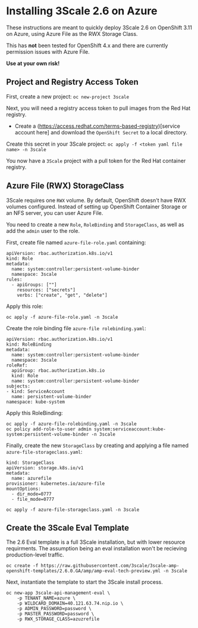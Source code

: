 # Installing 3Scale 2.6 on Azure

These instructions are meant to quickly deploy 3Scale 2.6 on OpenShift 3.11 on Azure, using Azure File as the RWX Storage Class.

This has **not** been tested for OpenShift 4.x and there are currently permission issues with Azure File.  

**Use at your own risk!**

## Project and Registry Access Token

First, create a new project:
```oc new-project 3scale```

Next, you will need a registry access token to pull images from the Red Hat registry.
* Create a (https://access.redhat.com/terms-based-registry)[service account here] and download the `OpenShift Secret` to a local directory.

Create this secret in your 3Scale project:
```oc apply -f <token yaml file name> -n 3scale```

You now have a `3Scale` project with a pull token for the Red Hat container registry.

## Azure File (RWX) StorageClass

3Scale requires one `RWX` volume.  By default, OpenShift doesn't have RWX volumes configured.  Instead of setting up OpenShift Container Storage or an NFS server, you can user Azure File.

You need to create a new `Role`, `RoleBinding` and `StorageClass`, as well as add the `admin` user to the role.

First, create file named `azure-file-role.yaml` containing:
```
apiVersion: rbac.authorization.k8s.io/v1
kind: Role
metadata:
  name: system:controller:persistent-volume-binder
  namespace: 3scale
rules:
  - apiGroups: [""]
    resources: ["secrets"]
    verbs: ["create", "get", "delete"]
```

Apply this role:
```
oc apply -f azure-file-role.yaml -n 3scale
```

Create the role binding file `azure-file rolebinding.yaml`:
```
apiVersion: rbac.authorization.k8s.io/v1
kind: RoleBinding
metadata:
  name: system:controller:persistent-volume-binder
  namespace: 3scale
roleRef:
  apiGroup: rbac.authorization.k8s.io
  kind: Role
  name: system:controller:persistent-volume-binder
subjects:
- kind: ServiceAccount
  name: persistent-volume-binder
namespace: kube-system
```

Apply this RoleBinding:
```
oc apply -f azure-file-rolebinding.yaml -n 3scale
oc policy add-role-to-user admin system:serviceaccount:kube-system:persistent-volume-binder -n 3scale
```

Finally, create the new `StorageClass` by creating and applying a file named `azure-file-storageclass.yaml`:
```
kind: StorageClass
apiVersion: storage.k8s.io/v1
metadata:
  name: azurefile
provisioner: kubernetes.io/azure-file
mountOptions:
  - dir_mode=0777
  - file_mode=0777
```

```
oc apply -f azure-file-storageclass.yaml -n 3scale
```

## Create the 3Scale Eval Template

The 2.6 Eval template is a full 3Scale installation, but with lower resource requirments.  The assumption being an eval installation won't be recieving production-level traffic.

```
oc create -f https://raw.githubusercontent.com/3scale/3scale-amp-openshift-templates/2.6.0.GA/amp/amp-eval-tech-preview.yml -n 3scale
```

Next, instantiate the template to start the 3Scale install process.

```
oc new-app 3scale-api-management-eval \
    -p TENANT_NAME=azure \
    -p WILDCARD_DOMAIN=40.121.63.74.nip.io \
    -p ADMIN_PASSWORD=password \
    -p MASTER_PASSWORD=password \
    -p RWX_STORAGE_CLASS=azuzrefile
```



